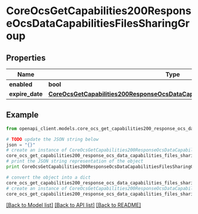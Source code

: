 # CoreOcsGetCapabilities200ResponseOcsDataCapabilitiesFilesSharingGroup


## Properties
Name | Type | Description | Notes
------------ | ------------- | ------------- | -------------
**enabled** | **bool** |  | 
**expire_date** | [**CoreOcsGetCapabilities200ResponseOcsDataCapabilitiesFilesSharingUserExpireDate**](CoreOcsGetCapabilities200ResponseOcsDataCapabilitiesFilesSharingUserExpireDate.md) |  | [optional] 

## Example

```python
from openapi_client.models.core_ocs_get_capabilities200_response_ocs_data_capabilities_files_sharing_group import CoreOcsGetCapabilities200ResponseOcsDataCapabilitiesFilesSharingGroup

# TODO update the JSON string below
json = "{}"
# create an instance of CoreOcsGetCapabilities200ResponseOcsDataCapabilitiesFilesSharingGroup from a JSON string
core_ocs_get_capabilities200_response_ocs_data_capabilities_files_sharing_group_instance = CoreOcsGetCapabilities200ResponseOcsDataCapabilitiesFilesSharingGroup.from_json(json)
# print the JSON string representation of the object
print CoreOcsGetCapabilities200ResponseOcsDataCapabilitiesFilesSharingGroup.to_json()

# convert the object into a dict
core_ocs_get_capabilities200_response_ocs_data_capabilities_files_sharing_group_dict = core_ocs_get_capabilities200_response_ocs_data_capabilities_files_sharing_group_instance.to_dict()
# create an instance of CoreOcsGetCapabilities200ResponseOcsDataCapabilitiesFilesSharingGroup from a dict
core_ocs_get_capabilities200_response_ocs_data_capabilities_files_sharing_group_form_dict = core_ocs_get_capabilities200_response_ocs_data_capabilities_files_sharing_group.from_dict(core_ocs_get_capabilities200_response_ocs_data_capabilities_files_sharing_group_dict)
```
[[Back to Model list]](../README.md#documentation-for-models) [[Back to API list]](../README.md#documentation-for-api-endpoints) [[Back to README]](../README.md)


